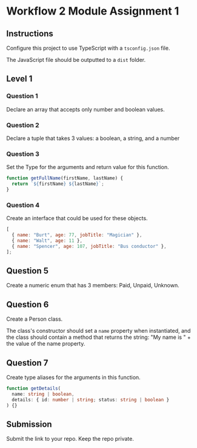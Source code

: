 # Workflow 2 Module Assignment 1

## Instructions

Configure this project to use TypeScript with a `tsconfig.json` file.

The JavaScript file should be outputted to a `dist` folder.

## Level 1

### Question 1

Declare an array that accepts only number and boolean values.

### Question 2

Declare a tuple that takes 3 values: a boolean, a string, and a number

### Question 3

Set the Type for the arguments and return value for this function.

```ts
function getFullName(firstName, lastName) {
  return `${firstName} ${lastName}`;
}
```

### Question 4

Create an interface that could be used for these objects.

```js
[
  { name: "Burt", age: 77, jobTitle: "Magician" },
  { name: "Walt", age: 11 },
  { name: "Spencer", age: 107, jobTitle: "Bus conductor" },
];
```

## Question 5

Create a numeric enum that has 3 members: Paid, Unpaid, Unknown.

## Question 6

Create a Person class.

The class's constructor should set a `name` property when instantiated, and the class should contain a method that returns the string: "My name is " + the value of the name property.

## Question 7

Create type aliases for the arguments in this function.

```ts
function getDetails(
  name: string | boolean,
  details: { id: number | string; status: string | boolean }
) {}
```

## Submission

Submit the link to your repo. Keep the repo private.
